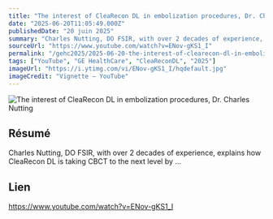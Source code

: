```yaml
---
title: "The interest of CleaRecon DL in embolization procedures, Dr. Charles Nutting"
date: "2025-06-20T11:05:49.000Z"
publishedDate: "20 juin 2025"
summary: "Charles Nutting, DO FSIR, with over 2 decades of experience, explains how CleaRecon DL is taking CBCT to the next level by ..."
sourceUrl: "https://www.youtube.com/watch?v=ENov-gKS1_I"
permalink: "/gehc2025/2025-06-20-the-interest-of-clearecon-dl-in-embolization-procedures-dr-charles-nutting"
tags: ["YouTube", "GE HealthCare", "CleaReconDL", "2025"]
imageUrl: "https://i.ytimg.com/vi/ENov-gKS1_I/hqdefault.jpg"
imageCredit: "Vignette — YouTube"
---
```


![The interest of CleaRecon DL in embolization procedures, Dr. Charles Nutting](https://i.ytimg.com/vi/ENov-gKS1_I/hqdefault.jpg)

## Résumé

Charles Nutting, DO FSIR, with over 2 decades of experience, explains how CleaRecon DL is taking CBCT to the next level by ...

## Lien

https://www.youtube.com/watch?v=ENov-gKS1_I
